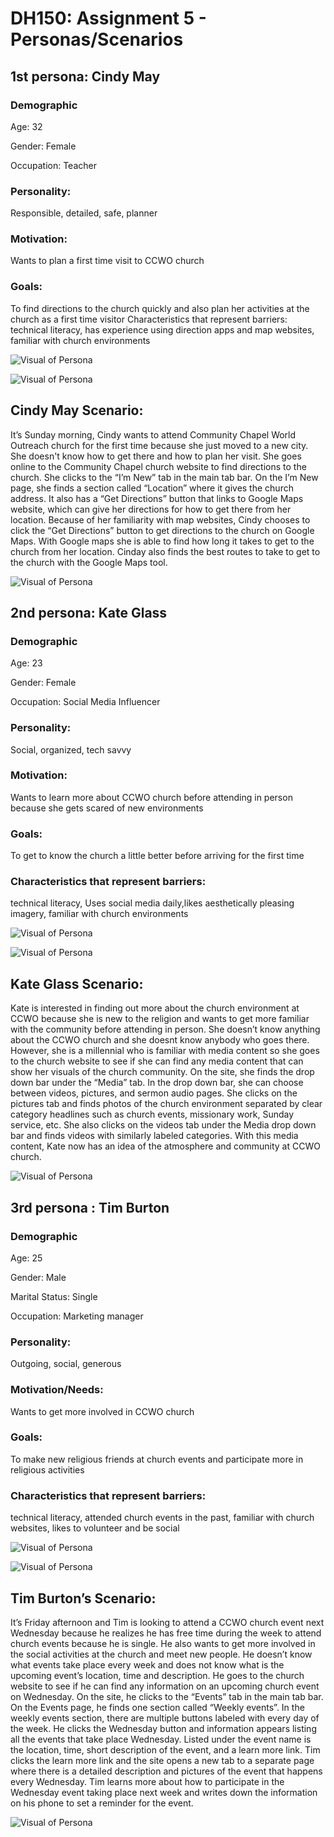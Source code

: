 # DH150: Assignment 5 - Personas/Scenarios

## 1st persona: Cindy May 

### Demographic

Age: 32

Gender: Female

Occupation: Teacher

### Personality:

Responsible, detailed, safe, planner

### Motivation:

Wants  to plan a first time visit to CCWO church

### Goals: 

To find directions to the church quickly and also plan her activities at the church as a first time visitor 
Characteristics that represent barriers: technical literacy, has experience using direction apps and map websites, familiar with church environments

![Visual of Persona](https://i.postimg.cc/wTY4vzjw/IMG-2793.jpg)

![Visual of Persona](https://i.postimg.cc/FsxpHJqK/IMG-2796.jpg)



## Cindy May Scenario: 

It’s Sunday morning, Cindy wants to attend Community Chapel World Outreach church for the first time because she just moved to a new city. She doesn't know how to get there and how to plan her visit. She goes online to the Community Chapel church website to find directions to the church. She clicks to the “I’m New” tab in the main tab bar. On the I’m New page, she finds a section called “Location” where it gives the church address. It also has a “Get Directions” button that links to Google Maps website, which can give her directions for how to get there from her location. Because of her familiarity with map websites, Cindy chooses to click the “Get Directions” button to get directions to the church on Google Maps. With Google maps she is able to find how long it takes to get to the church from her location. Cinday also finds the best routes to take to get to the church with the Google Maps tool. 

![Visual of Persona](https://i.postimg.cc/25vywnnd/Screen-Shot-2020-02-11-at-4-06-25-AM.png)

## 2nd persona: Kate Glass

### Demographic

Age: 23

Gender: Female

Occupation: Social Media Influencer

### Personality: 

Social, organized, tech savvy  

### Motivation: 

Wants to learn more about CCWO church before attending in person because she gets scared of new environments

### Goals: 

To get to know the church a little better before arriving for the first time

### Characteristics that represent barriers: 

technical literacy, Uses social media daily,likes aesthetically pleasing imagery, familiar with church environments

![Visual of Persona](https://i.postimg.cc/m24V4Smq/IMG-2795.jpg)

![Visual of Persona](https://i.postimg.cc/Y0KRhNMv/IMG-2797.jpg)



## Kate Glass Scenario:

Kate is interested in finding out more about the church environment at CCWO because she is new to the religion and wants to get more familiar with the community before attending in person. She doesn’t know anything about the CCWO church and she doesnt know anybody who goes there. However, she is a millennial who is familiar with media content so she goes to the church website to see if she can find any media content that can show her visuals of the church community.  On the site, she finds the drop down bar under the “Media” tab. In the drop down bar, she can choose between videos, pictures, and sermon audio pages. She clicks on the pictures tab and finds photos of the church environment separated by clear category headlines such as church events, missionary work, Sunday service, etc. She also clicks on the videos tab under the Media drop down bar and finds videos with similarly labeled categories. With this media content, Kate now has an idea of the atmosphere and community at CCWO church. 

![Visual of Persona](https://i.postimg.cc/pVkTqW5S/Screen-Shot-2020-02-11-at-4-06-38-AM.png)


## 3rd persona : Tim Burton

### Demographic

Age: 25

Gender: Male

Marital Status: Single

Occupation: Marketing manager

### Personality: 

Outgoing, social, generous

### Motivation/Needs: 

Wants to get more involved in CCWO church

### Goals: 

To make new religious friends at church events and participate more in religious activities

### Characteristics that represent barriers:

technical literacy, attended church events in the past, familiar with church websites, likes to volunteer and be social

![Visual of Persona](https://i.postimg.cc/V6b4fZQy/IMG-2794.jpg)

![Visual of Persona](https://i.postimg.cc/3NXBpyxn/IMG-2798.jpg)

## Tim Burton’s Scenario: 

It’s Friday afternoon and Tim is looking to attend a CCWO church event next Wednesday because he realizes he has free time during the week to attend church events because he is single. He also wants to get more involved in the social activities at the church and meet new people. He doesn’t know what events take place every week and does not know what is the upcoming event’s location, time and description. He goes to the church website to see if he can find any information on an upcoming church event on Wednesday. On the site, he clicks to the “Events” tab in the main tab bar. On the Events page, he finds one section called “Weekly events”. In the weekly events section, there are multiple buttons labeled with every day of the week. He clicks the Wednesday button and information appears listing all the events that take place Wednesday. Listed under the event name is the location, time, short description of the event, and a learn more link.  Tim clicks the learn more link and the site opens a new tab to a separate page where there is a detailed description and pictures of the event that happens every Wednesday. Tim learns more about how to participate in the Wednesday event taking place next week and writes down the information on his phone to set a reminder for the event. 

![Visual of Persona](https://i.postimg.cc/fTrbQ8Kj/Screen-Shot-2020-02-11-at-4-06-51-AM.png)
